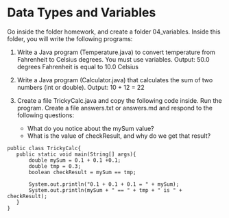 # Data Types and Variables

Go inside the folder homework, and create a folder 04_variables. Inside this folder, you will write the following programs:

1. Write a Java program (Temperature.java) to convert temperature from Fahrenheit to Celsius degrees. You must use variables.
Output:
50.0 degrees Fahrenheit is equal to 10.0 Celsius

2. Write a Java program (Calculator.java) that calculates the sum of two numbers (int or double).
Output:
10 + 12 = 22

3. Create a file TrickyCalc.java and copy the following code inside. Run the program. Create a file answers.txt or answers.md and respond to the following questions:
    * What do you notice about the mySum value?
    * What is the value of checkResult, and why do we get that result?

```
public class TrickyCalc{
   public static void main(String[] args){
       double mySum = 0.1 + 0.1 +0.1;
       double tmp = 0.3;
       boolean checkResult = mySum == tmp;

       System.out.println("0.1 + 0.1 + 0.1 = " + mySum);
       System.out.println(mySum + " == " + tmp + " is " + checkResult);
   }
}
```
